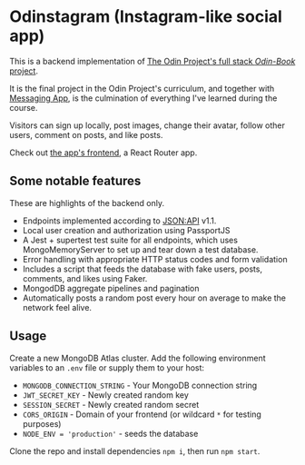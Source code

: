 # Odinstagram (Instagram-like social app)

This is a backend implementation of [The Odin Project's full stack _Odin-Book_ project](https://www.theodinproject.com/lessons/nodejs-odin-book).

It is the final project in the Odin Project's curriculum, and together with [Messaging App](https://github.com/arwin4/messaging-app-api), is the culmination of everything I've learned during the course.

Visitors can sign up locally, post images, change their avatar, follow other users, comment on posts, and like posts.

Check out [the app's frontend](https://github.com/arwin4/odin-book), a React Router app.

## Some notable features

These are highlights of the backend only.

- Endpoints implemented according to [JSON:API](https://jsonapi.org/) v1.1.
- Local user creation and authorization using PassportJS
- A Jest + supertest test suite for all endpoints, which uses MongoMemoryServer to set up and tear down a test database.
- Error handling with appropriate HTTP status codes and form validation
- Includes a script that feeds the database with fake users, posts, comments, and likes using Faker.
- MongodDB aggregate pipelines and pagination
- Automatically posts a random post every hour on average to make the network feel alive.

## Usage

Create a new MongoDB Atlas cluster. Add the following environment variables to an `.env` file or supply them to your host:

- `MONGODB_CONNECTION_STRING` - Your MongoDB connection string
- `JWT_SECRET_KEY` - Newly created random key
- `SESSION_SECRET` - Newly created random secret
- `CORS_ORIGIN` - Domain of your frontend (or wildcard `*` for testing purposes)
- `NODE_ENV = 'production'` - seeds the database

Clone the repo and install dependencies `npm i`, then run `npm start`.

